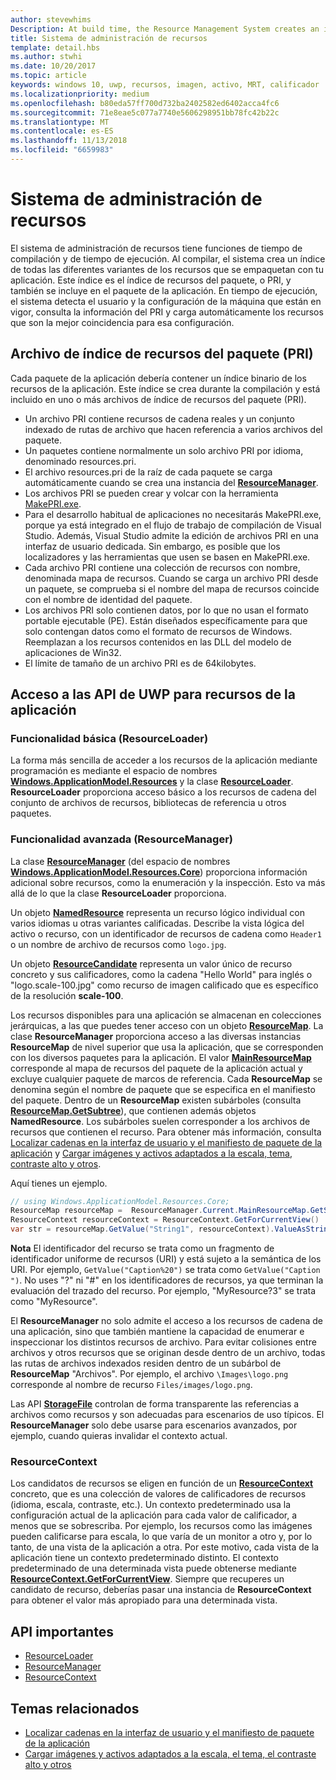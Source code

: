 ```yaml
---
author: stevewhims
Description: At build time, the Resource Management System creates an index of all the different variants of the resources that are packaged up with your app. At run-time, the system detects the user and machine settings that are in effect and loads the resources that are the best match for those settings.
title: Sistema de administración de recursos
template: detail.hbs
ms.author: stwhi
ms.date: 10/20/2017
ms.topic: article
keywords: windows 10, uwp, recursos, imagen, activo, MRT, calificador
ms.localizationpriority: medium
ms.openlocfilehash: b80eda57ff700d732ba2402582ed6402acca4fc6
ms.sourcegitcommit: 71e8eae5c077a7740e5606298951bb78fc42b22c
ms.translationtype: MT
ms.contentlocale: es-ES
ms.lasthandoff: 11/13/2018
ms.locfileid: "6659983"
---
```

# <a name="resource-management-system"></a>Sistema de administración de recursos
El sistema de administración de recursos tiene funciones de tiempo de compilación y de tiempo de ejecución. Al compilar, el sistema crea un índice de todas las diferentes variantes de los recursos que se empaquetan con tu aplicación. Este índice es el índice de recursos del paquete, o PRI, y también se incluye en el paquete de la aplicación. En tiempo de ejecución, el sistema detecta el usuario y la configuración de la máquina que están en vigor, consulta la información del PRI y carga automáticamente los recursos que son la mejor coincidencia para esa configuración.

## <a name="package-resource-index-pri-file"></a>Archivo de índice de recursos del paquete (PRI)
Cada paquete de la aplicación debería contener un índice binario de los recursos de la aplicación. Este índice se crea durante la compilación y está incluido en uno o más archivos de índice de recursos del paquete (PRI).

- Un archivo PRI contiene recursos de cadena reales y un conjunto indexado de rutas de archivo que hacen referencia a varios archivos del paquete.
- Un paquetes contiene normalmente un solo archivo PRI por idioma, denominado resources.pri.
- El archivo resources.pri de la raíz de cada paquete se carga automáticamente cuando se crea una instancia del [**ResourceManager**](/uwp/api/windows.applicationmodel.resources.core.resourcemanager?branch=live).
- Los archivos PRI se pueden crear y volcar con la herramienta [MakePRI.exe](compile-resources-manually-with-makepri.md).
- Para el desarrollo habitual de aplicaciones no necesitarás MakePRI.exe, porque ya está integrado en el flujo de trabajo de compilación de Visual Studio. Además, Visual Studio admite la edición de archivos PRI en una interfaz de usuario dedicada. Sin embargo, es posible que los localizadores y las herramientas que usen se basen en MakePRI.exe.
- Cada archivo PRI contiene una colección de recursos con nombre, denominada mapa de recursos. Cuando se carga un archivo PRI desde un paquete, se comprueba si el nombre del mapa de recursos coincide con el nombre de identidad del paquete.
- Los archivos PRI solo contienen datos, por lo que no usan el formato portable ejecutable (PE). Están diseñados específicamente para que solo contengan datos como el formato de recursos de Windows. Reemplazan a los recursos contenidos en las DLL del modelo de aplicaciones de Win32.
- El límite de tamaño de un archivo PRI es de 64kilobytes.

## <a name="uwp-api-access-to-app-resources"></a>Acceso a las API de UWP para recursos de la aplicación

### <a name="basic-functionality-resourceloader"></a>Funcionalidad básica (ResourceLoader)
La forma más sencilla de acceder a los recursos de la aplicación mediante programación es mediante el espacio de nombres [**Windows.ApplicationModel.Resources**](/uwp/api/windows.applicationmodel.resources?branch=live) y la clase [**ResourceLoader**](/uwp/api/windows.applicationmodel.resources.resourceloader?branch=live). **ResourceLoader** proporciona acceso básico a los recursos de cadena del conjunto de archivos de recursos, bibliotecas de referencia u otros paquetes.

### <a name="advanced-functionality-resourcemanager"></a>Funcionalidad avanzada (ResourceManager)
La clase  [**ResourceManager**](/uwp/api/windows.applicationmodel.resources.core.resourcemanager?branch=live) (del espacio de nombres [**Windows.ApplicationModel.Resources.Core**](/uwp/api/windows.applicationmodel.resources.core?branch=live)) proporciona información adicional sobre recursos, como la enumeración y la inspección. Esto va más allá de lo que la clase **ResourceLoader** proporciona.

Un objeto [**NamedResource**](/uwp/api/windows.applicationmodel.resources.core.namedresource?branch=live) representa un recurso lógico individual con varios idiomas u otras variantes calificadas. Describe la vista lógica del activo o recurso, con un identificador de recursos de cadena como `Header1` o un nombre de archivo de recursos como `logo.jpg`.

Un objeto [**ResourceCandidate**](/uwp/api/windows.applicationmodel.resources.core.resourcecandidate?branch=live) representa un valor único de recurso concreto y sus calificadores, como la cadena "Hello World" para inglés o "logo.scale-100.jpg" como recurso de imagen calificado que es específico de la resolución **scale-100**.

Los recursos disponibles para una aplicación se almacenan en colecciones jerárquicas, a las que puedes tener acceso con un objeto [**ResourceMap**](/uwp/api/windows.applicationmodel.resources.core.resourcemap?branch=live). La clase **ResourceManager** proporciona acceso a las diversas instancias **ResourceMap** de nivel superior que usa la aplicación, que se corresponden con los diversos paquetes para la aplicación. El valor [**MainResourceMap**](/uwp/api/windows.applicationmodel.resources.core.resourcemanager.MainResourceMap) corresponde al mapa de recursos del paquete de la aplicación actual y excluye cualquier paquete de marcos de referencia. Cada **ResourceMap** se denomina según el nombre de paquete que se especifica en el manifiesto del paquete. Dentro de un **ResourceMap** existen subárboles (consulta [**ResourceMap.GetSubtree**](/uwp/api/windows.applicationmodel.resources.core.resourcemap.getsubtree?branch=live)), que contienen además objetos **NamedResource**. Los subárboles suelen corresponder a los archivos de recursos que contienen el recurso. Para obtener más información, consulta [Localizar cadenas en la interfaz de usuario y el manifiesto de paquete de la aplicación](localize-strings-ui-manifest.md) y [Cargar imágenes y activos adaptados a la escala, tema, contraste alto y otros](images-tailored-for-scale-theme-contrast.md).

Aquí tienes un ejemplo.

```csharp
// using Windows.ApplicationModel.Resources.Core;
ResourceMap resourceMap =  ResourceManager.Current.MainResourceMap.GetSubtree("Resources");
ResourceContext resourceContext = ResourceContext.GetForCurrentView()
var str = resourceMap.GetValue("String1", resourceContext).ValueAsString;
```

**Nota** El identificador del recurso se trata como un fragmento de identificador uniforme de recursos (URI) y está sujeto a la semántica de los URI. Por ejemplo, `GetValue("Caption%20")` se trata como `GetValue("Caption ")`. No uses "?" ni "#" en los identificadores de recursos, ya que terminan la evaluación del trazado del recurso. Por ejemplo, "MyResource?3" se trata como "MyResource".

El **ResourceManager** no solo admite el acceso a los recursos de cadena de una aplicación, sino que también mantiene la capacidad de enumerar e inspeccionar los distintos recursos de archivo. Para evitar colisiones entre archivos y otros recursos que se originan desde dentro de un archivo, todas las rutas de archivos indexados residen dentro de un subárbol de **ResourceMap** "Archivos". Por ejemplo, el archivo `\Images\logo.png` corresponde al nombre de recurso `Files/images/logo.png`.

Las API [**StorageFile**](/uwp/api/Windows.Storage.StorageFile?branch=live) controlan de forma transparente las referencias a archivos como recursos y son adecuadas para escenarios de uso típicos. El **ResourceManager** solo debe usarse para escenarios avanzados, por ejemplo, cuando quieras invalidar el contexto actual.

### <a name="resourcecontext"></a>ResourceContext
Los candidatos de recursos se eligen en función de un [**ResourceContext**](/uwp/api/Windows.ApplicationModel.Resources.Core.ResourceContext?branch=live) concreto, que es una colección de valores de calificadores de recursos (idioma, escala, contraste, etc.). Un contexto predeterminado usa la configuración actual de la aplicación para cada valor de calificador, a menos que se sobrescriba. Por ejemplo, los recursos como las imágenes pueden calificarse para escala, lo que varía de un monitor a otro y, por lo tanto, de una vista de la aplicación a otra. Por este motivo, cada vista de la aplicación tiene un contexto predeterminado distinto. El contexto predeterminado de una determinada vista puede obtenerse mediante [**ResourceContext.GetForCurrentView**](/uwp/api/windows.applicationmodel.resources.core.resourcecontext.GetForCurrentView). Siempre que recuperes un candidato de recurso, deberías pasar una instancia de **ResourceContext** para obtener el valor más apropiado para una determinada vista.

## <a name="important-apis"></a>API importantes
* [ResourceLoader](/uwp/api/windows.applicationmodel.resources.resourceloader?branch=live)
* [ResourceManager](/uwp/api/windows.applicationmodel.resources.core.resourcemanager?branch=live)
* [ResourceContext](/uwp/api/windows.applicationmodel.resources.core.resourcecontext?branch=live)

## <a name="related-topics"></a>Temas relacionados
* [Localizar cadenas en la interfaz de usuario y el manifiesto de paquete de la aplicación](localize-strings-ui-manifest.md)
* [Cargar imágenes y activos adaptados a la escala, el tema, el contraste alto y otros](images-tailored-for-scale-theme-contrast.md)
